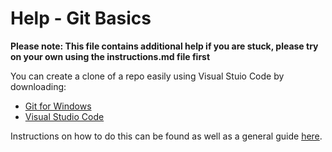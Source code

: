 # Help - Git Basics
**Please note: This file contains additional help if you are stuck, please try on your own using the instructions.md file first**

You can create a clone of a repo easily using Visual Stuio Code by downloading:
- [Git for Windows](https://git-scm.com/download/win)
- [Visual Studio Code](https://code.visualstudio.com/)

Instructions on how to do this can be found as well as a general guide [here](https://docs.microsoft.com/en-us/azure/developer/javascript/how-to/with-visual-studio-code/clone-github-repository?tabs=create-repo-command-palette%2Cinitialize-repo-activity-bar%2Ccreate-branch-command-palette%2Ccommit-changes-command-palette%2Cpush-command-palette).